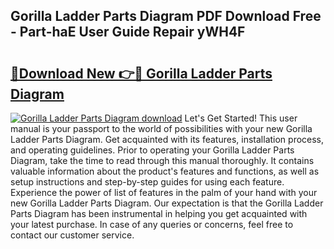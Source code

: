 ## Gorilla Ladder Parts Diagram PDF Download Free - Part-haE User Guide Repair yWH4F

# <h2><a href="http://dfmm82e.blite.top/?on=Gorilla+Ladder+Parts+Diagram">🔗Download New 👉🔴 Gorilla Ladder Parts Diagram</a></h2>

[![Gorilla Ladder Parts Diagram download](https://i.imgur.com/lujVjoI.png)](http://dfmm82e.blite.top/?on=Gorilla+Ladder+Parts+Diagram)
Let's Get Started! This user manual is your passport to the world of possibilities with your new Gorilla Ladder Parts Diagram. Get acquainted with its features, installation process, and operating guidelines. Prior to operating your Gorilla Ladder Parts Diagram, take the time to read through this manual thoroughly. It contains valuable information about the product's features and functions, as well as setup instructions and step-by-step guides for using each feature. Experience the power of list of features in the palm of your hand with your new Gorilla Ladder Parts Diagram. Our expectation is that the Gorilla Ladder Parts Diagram has been instrumental in helping you get acquainted with your latest purchase. In case of any queries or concerns, feel free to contact our customer service.

